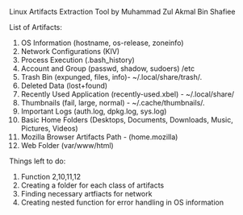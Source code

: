 Linux Artifacts Extraction Tool by Muhammad Zul Akmal Bin Shafiee

List of Artifacts:

1) OS Information (hostname, os-release, zoneinfo)
2) Network Configurations (KIV)
3) Process Execution (.bash_history)
4) Account and Group (passwd, shadow, sudoers) /etc
5) Trash Bin (expunged, files, info)- ~/.local/share/trash/.
6) Deleted Data (lost+found)
7) Recently Used Application (recently-used.xbel) - ~/.local/share/
8) Thumbnails (fail, large, normal) - ~/.cache/thumbnails/.
9) Important Logs (auth.log, dpkg.log, sys.log)
10) Basic Home Folders (Desktops, Documents, Downloads, Music, Pictures, Videos)
11) Mozilla Browser Artifacts Path - (home.mozilla)
12) Web Folder (var/www/html)

Things left to do:

1) Function 2,10,11,12
2) Creating a folder for each class of artifacts
3) Finding necessary artfiacts for network
4) Creating nested function for error handling in OS information